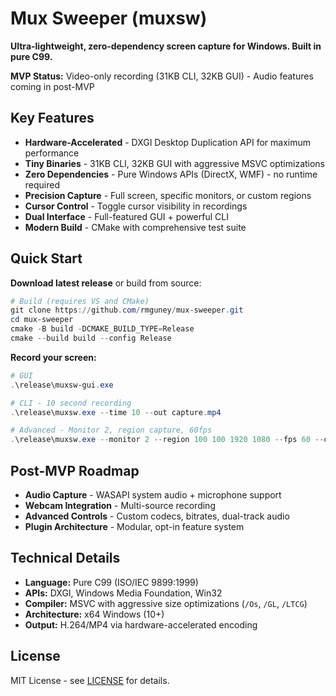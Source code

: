 
# Mux Sweeper (muxsw)

**Ultra-lightweight, zero-dependency screen capture for Windows. Built in pure C99.**

**MVP Status:** Video-only recording (31KB CLI, 32KB GUI) - Audio features coming in post-MVP

## Key Features

- **Hardware-Accelerated** - DXGI Desktop Duplication API for maximum performance
- **Tiny Binaries** - 31KB CLI, 32KB GUI with aggressive MSVC optimizations  
- **Zero Dependencies** - Pure Windows APIs (DirectX, WMF) - no runtime required
- **Precision Capture** - Full screen, specific monitors, or custom regions
- **Cursor Control** - Toggle cursor visibility in recordings
- **Dual Interface** - Full-featured GUI + powerful CLI
- **Modern Build** - CMake with comprehensive test suite

## Quick Start

**Download latest release** or build from source:

```powershell
# Build (requires VS and CMake)
git clone https://github.com/rmguney/mux-sweeper.git
cd mux-sweeper
cmake -B build -DCMAKE_BUILD_TYPE=Release
cmake --build build --config Release
```

**Record your screen:**

```powershell
# GUI
.\release\muxsw-gui.exe

# CLI - 10 second recording
.\release\muxsw.exe --time 10 --out capture.mp4

# Advanced - Monitor 2, region capture, 60fps
.\release\muxsw.exe --monitor 2 --region 100 100 1920 1080 --fps 60 --out demo.mp4
```

## Post-MVP Roadmap

- **Audio Capture** - WASAPI system audio + microphone support
- **Webcam Integration** - Multi-source recording
- **Advanced Controls** - Custom codecs, bitrates, dual-track audio
- **Plugin Architecture** - Modular, opt-in feature system

## Technical Details

- **Language:** Pure C99 (ISO/IEC 9899:1999)
- **APIs:** DXGI, Windows Media Foundation, Win32
- **Compiler:** MSVC with aggressive size optimizations (`/Os`, `/GL`, `/LTCG`)
- **Architecture:** x64 Windows (10+)
- **Output:** H.264/MP4 via hardware-accelerated encoding

## License

MIT License - see [LICENSE](LICENSE) for details.
